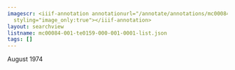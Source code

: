 ```yaml
---
imagescr: <iiif-annotation annotationurl="/annotate/annotations/mc00084-001-te0159-000-001-0001-004.json"
  styling="image_only:true"></iiif-annotation>
layout: searchview
listname: mc00084-001-te0159-000-001-0001-list.json
tags: []
---
```

August 1974
